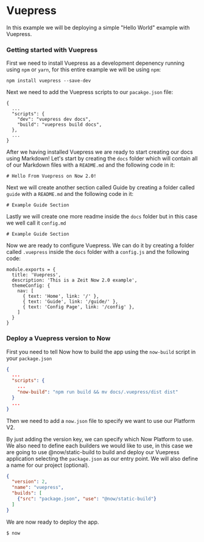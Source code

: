 # Vuepress

In this example we will be deploying a simple "Hello World" example with Vuepress.

### Getting started with Vuepress

First we need to install Vuepress as a development depenency running using `npm` or `yarn`, for this entire example we will be using `npm`:

```
npm install vuepress --save-dev
```

Next we need to add the Vuepress scripts to our `pacakge.json` file: 

```
{
  ...
  "scripts": {
    "dev": "vuepress dev docs",
    "build": "vuepress build docs",
  },
  ...
}
```

After we having installed Vuepress we are ready to start creating our docs using Markdown! Let's start by creating the `docs` folder which will contain all of our Markdown files with a `README.md` and the following code in it:


```
# Hello From Vuepress on Now 2.0!
```

Next we will create another section called Guide by creating a folder called `guide` with a `README.md` and the following code in it:


```
# Example Guide Section
```

Lastly we will create one more readme inside the `docs` folder but in this case we well call it `config.md`


```
# Example Guide Section
```

Now we are ready to configure Vuepress. We can do it by creating a folder called `.vuepress` inside the `docs` folder with a `config.js` and the following code:

```
module.exports = {
  title: 'Vuepress',
  description: 'This is a Zeit Now 2.0 example',
  themeConfig: {
    nav: [
      { text: 'Home', link: '/' },
      { text: 'Guide', link: '/guide/' },
      { text: 'Config Page', link: '/config' },
    ]
  }
}
```

### Deploy a Vuepress version to Now

First you need to tell Now how to build the app using the `now-build` script in your `package.json`

```json
{
  ...
  "scripts": {
    ...
    "now-build": "npm run build && mv docs/.vuepress/dist dist"
  }
  ...
}
```

Then we need to add a `now.json` file to specify we want to use our Platform V2.

By just adding the version key, we can specify which Now Platform to use. We also need to define each builders we would like to use, in this case we are going to use @now/static-build to build and deploy our Vuepress application selecting the `package.json` as our entry point. We will also define a name for our project (optional).

```json
{
  "version": 2,
  "name": "vuepress",
  "builds": [
    {"src": "package.json", "use": "@now/static-build"}
  ]
}
```

We are now ready to deploy the app.

```shell
$ now
```

